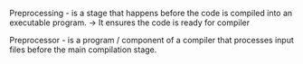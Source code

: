 Preprocessing - is a stage that happens before the code is compiled into an executable program.
-> It ensures the code is ready for compiler

Preprocessor - is a program / component of a compiler that processes input files before the main compilation stage.
